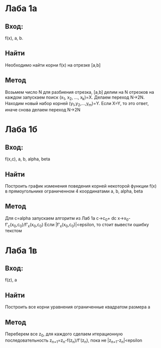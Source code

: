 # Лаба 1а
## Вход:
f(x), a, b.
## Найти 
Необходимо найти корни f(x) на отрезке [a,b]
## Метод
Возьмем число N для разбиения отрезка, [a,b] делим на N отрезков на каждом запускаем поиск (x<sub>1</sub>, x<sub>2</sub>, ..., x<sub>k</sub>)=X. Делаем переход N->2N. Находим новый набор корней (y<sub>1</sub>,y<sub>2</sub>,...,y<sub>m</sub>)=Y. Если X=Y, то это ответ, иначе снова делаем переход N->2N
# Лаба 1б
## Вход:
f(x,c), a, b, alpha, beta
## Найти
Построить график изменения поведения корней некоторой функции f(x) в прямоугольнике ограниченном 4 координатами a, b, alpha, beta
## Метод
Для c=alpha запускаем алгоритм из Лаб 1а 
c->c<sub>0</sub>+ dc
x->x<sub>0</sub>-f'<sub>c</sub>(x<sub>0</sub>,c<sub>0</sub>)/f'<sub>x</sub>(x<sub>0</sub>,c<sub>0</sub>)
Если |f'<sub>x</sub>(x<sub>0</sub>,c<sub>0</sub>)|<epsilon, то стоит вывести ошибку текстом
# Лаба 1в
## Вход:
f(z), a
## Найти
Построить все корни уравнения ограниченные квадратом размера a
## Метод
Переберем все z<sub>0</sub>, для каждого сделаем итерационную последовательность z<sub>n+1</sub>=z<sub>n</sub>-f(z<sub>n</sub>)/f'(z<sub>n</sub>), пока не |z<sub>n+1</sub>-z<sub>n</sub>|<epsilon